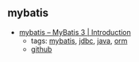 mybatis 
---
* [mybatis – MyBatis 3 | Introduction](http://www.mybatis.org/mybatis-3/)
    * tags: [mybatis](../tags/mybatis.md), [jdbc](../tags/jdbc.md), [java](../tags/java.md), [orm](../tags/orm.md)
    * [github](https://github.com/mybatis/mybatis-3)
